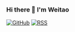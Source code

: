 ### Hi there 👋 I'm Weitao

[![GitHub](https://img.shields.io/badge/dynamic/json?logo=github&label=GitHub&labelColor=495867&color=495867&query=%24.data.totalSubs&url=https%3A%2F%2Fapi.spencerwoo.com%2Fsubstats%2F%3Fsource%3Dgithub%26queryKey%3Dhayschan&style=flat-square)](https://github.com/hayschan)
[![RSS](https://img.shields.io/badge/dynamic/json?logo=rss&logoColor=white&label=RSS&labelColor=95B8D1&color=95B8D1&query=%24.data.totalSubs&url=https%3A%2F%2Fapi.spencerwoo.com%2Fsubstats%2F%3Fsource%3Dfeedly%257Cinoreader%257CfeedsPub%26queryKey%3Dhttps://haysc.tech/feed.xml&style=flat-square)](https://haysc.tech/)

<!--
**WEITAOLEE/WEITAOLEE** is a ✨ _special_ ✨ repository because its `README.md` (this file) appears on your GitHub profile.

[![My GitHub Dashboard](https://github-readme-stats.vercel.app/api?username=WEITAOLEE)]()

- 🍻 Ex Management and Student at 🇨🇳🇮🇪 [UCD](https://www.ucd.ie), _MSc in Computer Science_
- ⚡ C++ / Java / Python.
- 🖋 Writer at [sspai](https://sspai.com/u/aw0luepf/posts)
- ✍️ [Blogger](https://haysc.tech)
- 🏃 Sailing / Kayak / Scuba Diving / Windsurfing / Table Tennis / Cycling
- 🥋 Boxing / Tai Chi
- ♟ Board Game / Chess 

<h6>* These nice badges are generated by <a href="https://shields.io/">Shields.io</a> and <a href="https://github.com/spencerwooo/Substats">Substats</a>.</h6>
Here are some ideas to get you started:

- 🔭 I’m currently working on ...
- 🌱 I’m currently learning ...
- 👯 I’m looking to collaborate on ...
- 🤔 I’m looking for help with ...
- 💬 Ask me about ...
- 📫 How to reach me: ...
- 😄 Pronouns: ...
- ⚡ Fun fact: ...
-->

